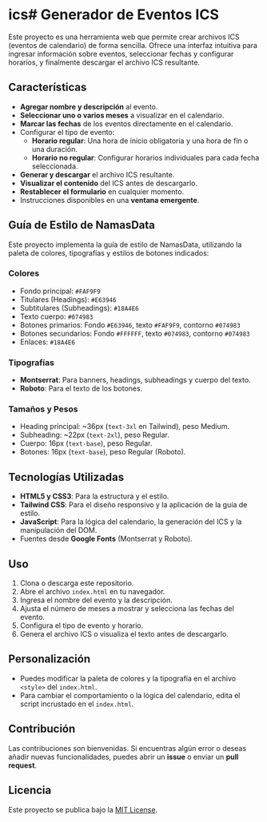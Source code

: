# ics# Generador de Eventos ICS

Este proyecto es una herramienta web que permite crear archivos ICS (eventos de calendario) de forma sencilla. Ofrece una interfaz intuitiva para ingresar información sobre eventos, seleccionar fechas y configurar horarios, y finalmente descargar el archivo ICS resultante.

## Características

- **Agregar nombre y descripción** al evento.
- **Seleccionar uno o varios meses** a visualizar en el calendario.
- **Marcar las fechas** de los eventos directamente en el calendario.
- Configurar el tipo de evento:
  - **Horario regular**: Una hora de inicio obligatoria y una hora de fin o una duración.
  - **Horario no regular**: Configurar horarios individuales para cada fecha seleccionada.
- **Generar y descargar** el archivo ICS resultante.
- **Visualizar el contenido** del ICS antes de descargarlo.
- **Restablecer el formulario** en cualquier momento.
- Instrucciones disponibles en una **ventana emergente**.

## Guía de Estilo de NamasData

Este proyecto implementa la guía de estilo de NamasData, utilizando la paleta de colores, tipografías y estilos de botones indicados:

### Colores

- Fondo principal: `#FAF9F9`
- Titulares (Headings): `#E63946`
- Subtitulares (Subheadings): `#18A4E6`
- Texto cuerpo: `#074983`
- Botones primarios: Fondo `#E63946`, texto `#FAF9F9`, contorno `#074983`
- Botones secundarios: Fondo `#FFFFFF`, texto `#074983`, contorno `#074983`
- Enlaces: `#18A4E6`

### Tipografías

- **Montserrat**: Para banners, headings, subheadings y cuerpo del texto.
- **Roboto**: Para el texto de los botones.

### Tamaños y Pesos

- Heading principal: ~36px (`text-3xl` en Tailwind), peso Medium.
- Subheading: ~22px (`text-2xl`), peso Regular.
- Cuerpo: 16px (`text-base`), peso Regular.
- Botones: 16px (`text-base`), peso Regular (Roboto).

## Tecnologías Utilizadas

- **HTML5 y CSS3**: Para la estructura y el estilo.
- **Tailwind CSS**: Para el diseño responsivo y la aplicación de la guía de estilo.
- **JavaScript**: Para la lógica del calendario, la generación del ICS y la manipulación del DOM.
- Fuentes desde **Google Fonts** (Montserrat y Roboto).

## Uso

1. Clona o descarga este repositorio.
2. Abre el archivo `index.html` en tu navegador.
3. Ingresa el nombre del evento y la descripción.
4. Ajusta el número de meses a mostrar y selecciona las fechas del evento.
5. Configura el tipo de evento y horario.
6. Genera el archivo ICS o visualiza el texto antes de descargarlo.

## Personalización

- Puedes modificar la paleta de colores y la tipografía en el archivo `<style>` del `index.html`.
- Para cambiar el comportamiento o la lógica del calendario, edita el script incrustado en el `index.html`.

## Contribución

Las contribuciones son bienvenidas. Si encuentras algún error o deseas añadir nuevas funcionalidades, puedes abrir un **issue** o enviar un **pull request**.

## Licencia

Este proyecto se publica bajo la [MIT License](LICENSE).
